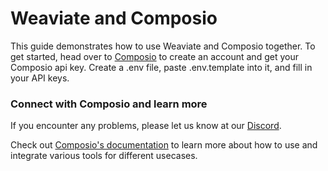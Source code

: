 # Weaviate and Composio

This guide demonstrates how to use Weaviate and Composio together. To get started, head over to [Composio](https://app.composio.dev/) to create an account and get your Composio api key. Create a .env file, paste .env.template into it, and fill in your API keys.

### Connect with Composio and learn more

If you encounter any problems, please let us know at our [Discord](https://discord.com/invite/cNruWaAhQk).

Check out [Composio's documentation](https://docs.composio.dev/introduction/intro/overview) to learn more about how to use and integrate various tools for different usecases.